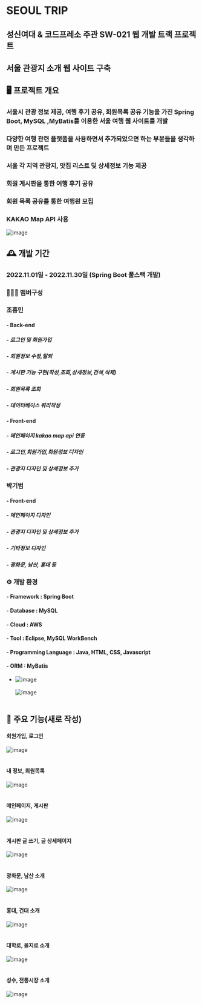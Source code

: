 # SEOUL TRIP
## 성신여대 & 코드프레소 주관 SW-021 웹 개발 트랙 프로젝트<br>
## 서울 관광지 소개 웹 사이트 구축   

## 🖥️ 프로젝트 개요
### 서울시 관광 정보 제공, 여행 후기 공유, 회원목록 공유 기능을 가진 Spring Boot, MySQL ,MyBatis를 이용한 서울 여행 웹 사이트를 개발<br>
### 다양한 여행 관련 플랫폼을 사용하면서 추가되었으면 하는 부분들을 생각하며 만든 프로젝트<br>
### 서울 각 지역 관광지, 맛집 리스트 및 상세정보 기능 제공<br>
### 회원 게시판을 통한 여행 후기 공유<br>
### 회원 목록 공유를 통한 여행원 모집<br>
### KAKAO Map API 사용<br>
![image](https://github.com/devopingz/seoul-trip/assets/56243414/0ab2427f-2eab-4fb6-b4a7-f4e79cb0b6df)
<br>

## 🕰️ 개발 기간
### 2022.11.01일 - 2022.11.30일 (Spring Boot 풀스택 개발)

### 🧑‍🤝‍🧑 맴버구성
### 조홍민
#### - Back-end  
##### - 로그인 및 회원가입  
##### - 회원정보 수정,탈퇴  
##### - 게시판 기능 구현(작성,조회,상세정보,검색,삭제)  
##### - 회원목록 조회  
##### - 데이터베이스 쿼리작성  
#### - Front-end  
##### - 메인페이지 kakao map api 연동  
##### - 로그인,회원가입,회원정보 디자인  
##### - 관광지 디자인 및 상세정보 추가
### 박기범
#### - Front-end  
##### -  메인페이지 디자인  
##### - 관광지 디자인 및 상세정보 추가  
##### - 기타정보 디자인
##### - 광화문, 남산, 홍대 등

### ⚙️ 개발 환경
#### - **Framework** : Spring Boot
#### - **Database** : MySQL
#### - **Cloud** : AWS
#### - **Tool** : Eclipse, MySQL WorkBench
#### - **Programming Language** : Java, HTML, CSS, Javascript
#### - **ORM** : MyBatis
- ![image](https://user-images.githubusercontent.com/56243414/204865800-bc4413bb-9ac4-45db-970d-a41ff93183c6.png)
</br></br>
![image](https://user-images.githubusercontent.com/56243414/205893486-ed9d5201-d3c4-43b9-b188-476620d7c5c3.png)
</br></br>

## 📌 주요 기능(새로 작성)
#### 회원가입, 로그인
![image](https://user-images.githubusercontent.com/56243414/205893538-d4f4727f-dfe6-4e36-b3ea-6d18df858f57.png)
</br></br>
#### 내 정보, 회원목록
![image](https://user-images.githubusercontent.com/56243414/205893156-3f8f4b89-8f2b-419e-8cbe-36083e1354a8.png)
</br></br>
#### 메인페이지, 게시판
![image](https://user-images.githubusercontent.com/56243414/205893184-0d6d50e6-cf8e-443e-beb0-7464234fc042.png)
</br></br>
#### 게시판 글 쓰기, 글 상세페이지
![image](https://user-images.githubusercontent.com/56243414/205893209-4da35376-2f92-402c-8989-98191fa21fd6.png)
</br></br>
#### 광화문, 남산 소개
![image](https://user-images.githubusercontent.com/56243414/205893235-da67108c-85ee-4e98-bed8-33f1d256286c.png)
</br></br>
#### 홍대, 건대 소개
![image](https://user-images.githubusercontent.com/56243414/205893255-714a29ad-a7bf-49ce-b0b3-05627df233ab.png)
</br></br>
#### 대학로, 을지로 소개
![image](https://user-images.githubusercontent.com/56243414/205893278-c1b25aeb-d479-4827-a173-6f41e1da37f5.png)
</br></br>
#### 성수, 전통시장 소개
![image](https://user-images.githubusercontent.com/56243414/205893305-b8d7e87d-155d-4224-806b-23981748dc14.png)
</br></br>
